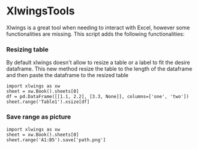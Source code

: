 # XlwingsTools

Xlwings is a great tool when needing to interact with Excel, however some functionalities are missing.
This script adds the following functionalities:

### Resizing table
By default xlwings doesn't allow to resize a table or a label to fit the desire dataframe.
This new method resize the table to the length of the dataframe and then paste the dataframe to the resized table
```
import xlwings as xw
sheet = xw.Book().sheets[0]
df = pd.DataFrame([[1.1, 2.2], [3.3, None]], columns=['one', 'two'])
sheet.range('Table1').xsize[df]
```

### Save range as picture
```
import xlwings as xw
sheet = xw.Book().sheets[0]
sheet.range('A1:B5').save['path.png']
```
